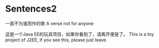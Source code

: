 # Sentences2

一首不为谁而作的歌
A verse not for anyone

这是一个Java EE的玩具项目，如果你看到了，请离开便是了。
This is a toy project of J2EE, if you see this, please just leave.
